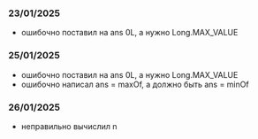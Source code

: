 ### 23/01/2025
- ошибочно поставил на ans 0L, а нужно Long.MAX_VALUE

### 25/01/2025
- ошибочно поставил на ans 0L, а нужно Long.MAX_VALUE
- ошибочно написал ans = maxOf, а должно быть ans = minOf

### 26/01/2025
- неправильно вычислил n